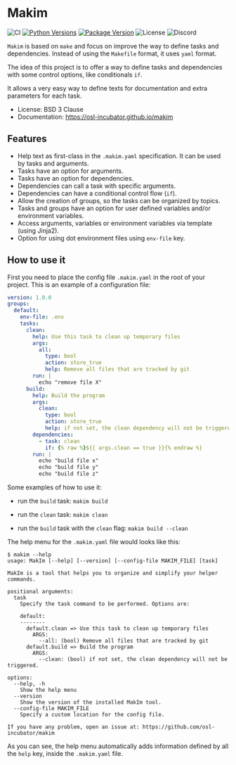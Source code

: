 # Makim

![CI](https://img.shields.io/github/actions/workflow/status/osl-incubator/makim/main.yaml?logo=github&label=CI)
[![Python Versions](https://img.shields.io/pypi/pyversions/makim)](https://pypi.org/project/makim/)
[![Package Version](https://img.shields.io/pypi/v/makim?color=blue)](https://pypi.org/project/makim/)
![License](https://img.shields.io/pypi/l/makim?color=blue)
![Discord](https://img.shields.io/discord/796786891798085652?logo=discord&color=blue)

`Makim` is based on `make` and focus on improve the way to define tasks and
dependencies. Instead of using the `Makefile` format, it uses `yaml` format.

The idea of this project is to offer a way to define tasks and dependencies with
some control options, like conditionals `if`.

It allows a very easy way to define texts for documentation and extra parameters
for each task.

- License: BSD 3 Clause
- Documentation: https://osl-incubator.github.io/makim

## Features

- Help text as first-class in the `.makim.yaml` specification. It can be used by
  tasks and arguments.
- Tasks have an option for arguments.
- Tasks have an option for dependencies.
- Dependencies can call a task with specific arguments.
- Dependencies can have a conditional control flow (`if`).
- Allow the creation of groups, so the tasks can be organized by topics.
- Tasks and groups have an option for user defined variables and/or environment
  variables.
- Access arguments, variables or environment variables via template (using
  Jinja2).
- Option for using dot environment files using `env-file` key.

## How to use it

First you need to place the config file `.makim.yaml` in the root of your
project. This is an example of a configuration file:

```yaml
version: 1.0.0
groups:
  default:
    env-file: .env
    tasks:
      clean:
        help: Use this task to clean up temporary files
        args:
          all:
            type: bool
            action: store_true
            help: Remove all files that are tracked by git
        run: |
          echo "remove file X"
      build:
        help: Build the program
        args:
          clean:
            type: bool
            action: store_true
            help: if not set, the clean dependency will not be triggered.
        dependencies:
          - task: clean
            if: {% raw %}${{ args.clean == true }}{% endraw %}
        run: |
          echo "build file x"
          echo "build file y"
          echo "build file z"
```

Some examples of how to use it:

- run the `build` task: `makim build`

- run the `clean` task: `makim clean`

- run the `build` task with the `clean` flag: `makim build --clean`

The help menu for the `.makim.yaml` file would looks like this:

```
$ makim --help
usage: MakIm [--help] [--version] [--config-file MAKIM_FILE] [task]

MakIm is a tool that helps you to organize and simplify your helper commands.

positional arguments:
  task
    Specify the task command to be performed. Options are:

    default:
    --------
      default.clean => Use this task to clean up temporary files
        ARGS:
          --all: (bool) Remove all files that are tracked by git
      default.build => Build the program
        ARGS:
          --clean: (bool) if not set, the clean dependency will not be triggered.

options:
  --help, -h
    Show the help menu
  --version
    Show the version of the installed MakIm tool.
  --config-file MAKIM_FILE
    Specify a custom location for the config file.

If you have any problem, open an issue at: https://github.com/osl-incubator/makim
```

As you can see, the help menu automatically adds information defined by all the
`help` key, inside the `.makim.yaml` file.
